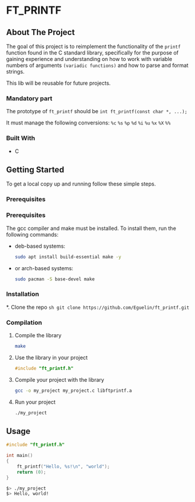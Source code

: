 # FT_PRINTF

<!-- ABOUT THE PROJECT -->
## About The Project

The goal of this project is to reimplement the functionality of the ```printf```
function found in the C standard library, specifically for the purpose of
gaining experience and understanding on how to work with variable
numbers of arguments ```(variadic functions)``` and how to parse and format
strings.

This lib will be reusable for future projects.

### Mandatory part

The prototype of ```ft_printf``` should be ```int ft_printf(const char *, ...);```

It must manage the following conversions: ```%c```  ```%s``` ```%p``` ```%d``` ```%i``` ```%u``` ```%x``` ```%X``` ```%%```

### Built With

* C

<!-- GETTING STARTED -->
## Getting Started

To get a local copy up and running follow these simple steps.

### Prerequisites

### Prerequisites

The gcc compiler and make must be installed. To install them, run the following commands:
* deb-based systems:
	```sh
	sudo apt install build-essential make -y
	```
* or arch-based systems:
	```sh
	sudo pacman -S base-devel make
	```

### Installation

*. Clone the repo
	```sh
	git clone https://github.com/Eguelin/ft_printf.git
	```

### Compilation

1. Compile the library
	```sh
	make
	```

2. Use the library in your project
	```c
	#include "ft_printf.h"
	```

3. Compile your project with the library
	```sh
	gcc -o my_project my_project.c libftprintf.a
	```

4. Run your project
	```sh
	./my_project
	```

<!-- USAGE EXAMPLES -->
## Usage

```c
#include "ft_printf.h"

int main()
{
	ft_printf("Hello, %s!\n", "world");
	return (0);
}
```

```sh
$> ./my_project
$> Hello, world!
```




